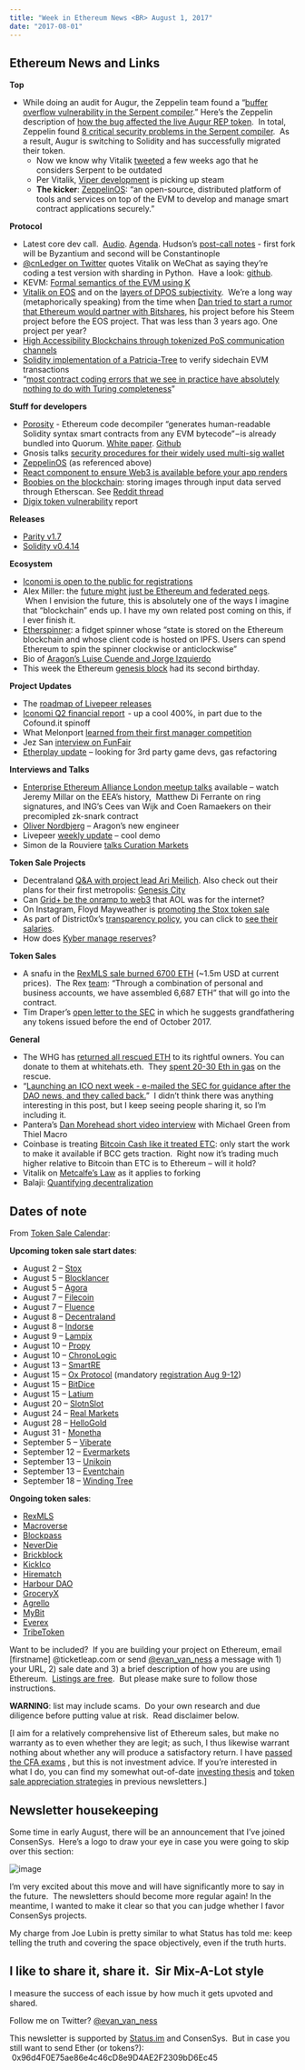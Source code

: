 ```yaml
---
title: "Week in Ethereum News <BR> August 1, 2017"
date: "2017-08-01"
---
```


## Ethereum News and Links  

**Top**

- While doing an audit for Augur, the Zeppelin team found a “[buffer overflow vulnerability in the Serpent compiler](https://t.umblr.com/redirect?z=https%3A%2F%2Fmedium.com%2F%40AugurProject%2Fserpent-compiler-vulnerability-rep-solidity-migration-5d91e4ae90dd&t=NzQyNzJhYWE0ZTlkMzE1N2Q3MDc2ZjQ3MWNiNGViOTE3NTI3ZWE5ZSxLNFhvYnNmTA%3D%3D&b=t%3AQ8svKXOQOFn4j1wJ-IeWRA&p=https%3A%2F%2Fwww.weekinethereum.com%2Fpost%2F163710908553%2Faugust-1-2017&m=0).” Here’s the Zeppelin description of [how the bug affected the live Augur REP token](https://t.umblr.com/redirect?z=https%3A%2F%2Fblog.zeppelin.solutions%2Faugur-rep-token-critical-vulnerability-disclosure-3d8bdffd79d2&t=MDhjZGU2NjcwYTMzODExYmVjNWQwNzQ5Njg1NDIzNzhlODAyNzc2ZCxLNFhvYnNmTA%3D%3D&b=t%3AQ8svKXOQOFn4j1wJ-IeWRA&p=https%3A%2F%2Fwww.weekinethereum.com%2Fpost%2F163710908553%2Faugust-1-2017&m=0).  In total, Zeppelin found [8 critical security problems in the Serpent compiler](https://t.umblr.com/redirect?z=https%3A%2F%2Fblog.zeppelin.solutions%2Fserpent-compiler-audit-3095d1257929&t=YWE3N2E2NTlkNjcwZjE4YzZhN2I2OTdkYTA0YTJjNzBhZmM5MWMxZixLNFhvYnNmTA%3D%3D&b=t%3AQ8svKXOQOFn4j1wJ-IeWRA&p=https%3A%2F%2Fwww.weekinethereum.com%2Fpost%2F163710908553%2Faugust-1-2017&m=0).  As a result, Augur is switching to Solidity and has successfully migrated their token.
    - Now we know why Vitalik [tweeted](https://twitter.com/VitalikButerin/status/886400133667201024) a few weeks ago that he considers Serpent to be outdated
    - Per Vitalik, [Viper development](https://twitter.com/VitalikButerin/status/890843052738134018) is picking up steam
    - **The kicker**: [ZeppelinOS](https://t.umblr.com/redirect?z=https%3A%2F%2Fblog.zeppelin.solutions%2Fintroducing-zeppelinos-the-operating-system-for-smart-contract-applications-82b042514aa8&t=ZmRhMDVjOGI2NGE1N2NhYTg5YzcwMTJiM2I2MTM0YmQ5Y2QwNjdjNixLNFhvYnNmTA%3D%3D&b=t%3AQ8svKXOQOFn4j1wJ-IeWRA&p=https%3A%2F%2Fwww.weekinethereum.com%2Fpost%2F163710908553%2Faugust-1-2017&m=0): “an open-source, distributed platform of tools and services on top of the EVM to develop and manage smart contract applications securely.”

**Protocol**

- Latest core dev call.  [Audio](https://t.umblr.com/redirect?z=https%3A%2F%2Fwww.youtube.com%2Fwatch%3Fv%3DGK4a6Y5wnFY&t=M2E5MGNlMzYwZDQ5ODg4MmVjOWZhZmI5YjIyNGU4OThjNzliMGUzNCxLNFhvYnNmTA%3D%3D&b=t%3AQ8svKXOQOFn4j1wJ-IeWRA&p=https%3A%2F%2Fwww.weekinethereum.com%2Fpost%2F163710908553%2Faugust-1-2017&m=0). [Agenda](https://t.umblr.com/redirect?z=https%3A%2F%2Fgithub.com%2Fethereum%2Fpm%2Fissues%2F19&t=YzA3MDc0ZWE3NmU5NTQ3NDgwYTg1ZjNjMThmNDQxMDUxZGM5OGY5NSxLNFhvYnNmTA%3D%3D&b=t%3AQ8svKXOQOFn4j1wJ-IeWRA&p=https%3A%2F%2Fwww.weekinethereum.com%2Fpost%2F163710908553%2Faugust-1-2017&m=0). Hudson’s [post-call notes](https://t.umblr.com/redirect?z=https%3A%2F%2Fgithub.com%2Fethereum%2Fpm%2Fissues%2F19%23issuecomment-318680440&t=NWY1OTM2Zjk1M2IzZGViNDIyMGUyZTQ2ZjdjOTk1YjJlMzQ2OTJiOSxLNFhvYnNmTA%3D%3D&b=t%3AQ8svKXOQOFn4j1wJ-IeWRA&p=https%3A%2F%2Fwww.weekinethereum.com%2Fpost%2F163710908553%2Faugust-1-2017&m=0) - first fork will be Byzantium and second will be Constantinople
- [@cnLedger on Twitter](https://twitter.com/cnLedger/status/892375072060563456) quotes Vitalik on WeChat as saying they’re coding a test version with sharding in Python.  Have a look: [github](https://t.umblr.com/redirect?z=https%3A%2F%2Fgithub.com%2Fethereum%2Fsharding%2Ftree%2Fmaster%2Fsharding&t=NWZhOGE3YjM3MmNkOWIwYmE1MzJmMjk5NjEyMDU1ZDVhNDhmMTMxMSxLNFhvYnNmTA%3D%3D&b=t%3AQ8svKXOQOFn4j1wJ-IeWRA&p=https%3A%2F%2Fwww.weekinethereum.com%2Fpost%2F163710908553%2Faugust-1-2017&m=0).
- KEVM: [Formal semantics of the EVM using K](https://t.umblr.com/redirect?z=https%3A%2F%2Fwww.ideals.illinois.edu%2Fbitstream%2Fhandle%2F2142%2F97207%2Fhildenbrandt-saxena-zhu-rodrigues-guth-daian-rosu-2017-tr.pdf%3Fsequence%3D2%26isAllowed%3Dy&t=MGM5MDBjMGRhODBkOWIzYzA2ODg2M2MwZDAyN2NkMmUyMGFlMmNjNyxLNFhvYnNmTA%3D%3D&b=t%3AQ8svKXOQOFn4j1wJ-IeWRA&p=https%3A%2F%2Fwww.weekinethereum.com%2Fpost%2F163710908553%2Faugust-1-2017&m=0)
- [Vitalik on EOS](https://t.umblr.com/redirect?z=https%3A%2F%2Fwww.reddit.com%2Fr%2Fethereum%2Fcomments%2F6qm0y2%2Fis_the_ethereum_team_defending_their_ground%2Fdkyk94c%2F&t=ODg4NTgyY2ViOTE4ZTdhYjg4MThhMmYyMWQ3ZjQ3M2ExM2E3NDQ5ZSxLNFhvYnNmTA%3D%3D&b=t%3AQ8svKXOQOFn4j1wJ-IeWRA&p=https%3A%2F%2Fwww.weekinethereum.com%2Fpost%2F163710908553%2Faugust-1-2017&m=0) and on the [layers of DPOS subjectivity](https://t.umblr.com/redirect?z=https%3A%2F%2Fwww.reddit.com%2Fr%2Fethereum%2Fcomments%2F6qm0y2%2Fis_the_ethereum_team_defending_their_ground%2Fdkzoj5t%2F&t=M2NlNDBlM2MzMjExMWViMjIwZmQ0MmM2MTAwMTJkNDMyYmYwODNiMSxLNFhvYnNmTA%3D%3D&b=t%3AQ8svKXOQOFn4j1wJ-IeWRA&p=https%3A%2F%2Fwww.weekinethereum.com%2Fpost%2F163710908553%2Faugust-1-2017&m=0).  We’re a long way (metaphorically speaking) from the time when [Dan tried to start a rumor that Ethereum would partner with Bitshares](https://t.umblr.com/redirect?z=https%3A%2F%2Fbitsharestalk.org%2Findex.php%2Ftopic%2C6990.0.html&t=NDY4NmMxM2Y0MjZiNDQ5MjE1YTVjODk1MDM0YzY5MTdlNjliZjFiZCxLNFhvYnNmTA%3D%3D&b=t%3AQ8svKXOQOFn4j1wJ-IeWRA&p=https%3A%2F%2Fwww.weekinethereum.com%2Fpost%2F163710908553%2Faugust-1-2017&m=0), his project before his Steem project before the EOS project. That was less than 3 years ago. One project per year?
- [High Accessibility Blockchains through tokenized PoS communication channels](https://t.umblr.com/redirect?z=https%3A%2F%2Fgithub.com%2Fmimirblockchainsolutions%2Fmimir-whitepaper&t=MDVjYzFkMTRkOWE1MGEyMjg4YzFlYmY5MzQ3ZDczNDg1ZjE3MmU0NyxLNFhvYnNmTA%3D%3D&b=t%3AQ8svKXOQOFn4j1wJ-IeWRA&p=https%3A%2F%2Fwww.weekinethereum.com%2Fpost%2F163710908553%2Faugust-1-2017&m=0)
- [Solidity implementation of a Patricia-Tree](https://t.umblr.com/redirect?z=https%3A%2F%2Fgithub.com%2Fchriseth%2Fpatricia-trie%2Fblob%2Fmaster%2FREADME.md&t=MjIwM2MyYjA0M2ZiMWVmYjM3NmI1YWVhZTFmNjRhNTc1ZjMxYTE4YSxLNFhvYnNmTA%3D%3D&b=t%3AQ8svKXOQOFn4j1wJ-IeWRA&p=https%3A%2F%2Fwww.weekinethereum.com%2Fpost%2F163710908553%2Faugust-1-2017&m=0) to verify sidechain EVM transactions
- “[most contract coding errors that we see in practice have absolutely nothing to do with Turing completeness](https://t.umblr.com/redirect?z=https%3A%2F%2Fwww.reddit.com%2Fr%2Fethereum%2Fcomments%2F6qc1vi%2Fturing_g%25C3%25B6del_and_chaos_in_smart_contracts_why%2Fdkx6qlz%2F%3Fcontext%3D3&t=ODJmYjRiNjk3ZDhiYWI3ODJhMzViZTY4Zjg1ODBiNjFiNzZmZmU1YSxLNFhvYnNmTA%3D%3D&b=t%3AQ8svKXOQOFn4j1wJ-IeWRA&p=https%3A%2F%2Fwww.weekinethereum.com%2Fpost%2F163710908553%2Faugust-1-2017&m=0)”

**Stuff for developers**

- [Porosity](https://t.umblr.com/redirect?z=https%3A%2F%2Fblog.comae.io%2Fporosity-18790ee42827&t=NWQ4MTJjNzM3MTUzZTMwMWIwNzVhZDBmNzNjOTBhODU3NjYwMWEwYixLNFhvYnNmTA%3D%3D&b=t%3AQ8svKXOQOFn4j1wJ-IeWRA&p=https%3A%2F%2Fwww.weekinethereum.com%2Fpost%2F163710908553%2Faugust-1-2017&m=0) - Ethereum code decompiler “generates human-readable Solidity syntax smart contracts from any EVM bytecode” – is already bundled into Quorum. [White paper](https://t.umblr.com/redirect?z=https%3A%2F%2Fmedium.com%2Fr%2F%3Furl%3Dhttps%253A%252F%252Fwww.comae.io%252Freports%252Fdc25-msuiche-Porosity-Decompiling-Ethereum-Smart-Contracts-wp.pdf&t=YjRkY2JiYjNhNWNjYjUyMzNjODNkNmE4MDUxNjllNzZiODRhOWZhZCxLNFhvYnNmTA%3D%3D&b=t%3AQ8svKXOQOFn4j1wJ-IeWRA&p=https%3A%2F%2Fwww.weekinethereum.com%2Fpost%2F163710908553%2Faugust-1-2017&m=0). [Github](https://t.umblr.com/redirect?z=https%3A%2F%2Fmedium.com%2Fr%2F%3Furl%3Dhttps%253A%252F%252Fgithub.com%252Fcomaeio%252Fporosity&t=ZGUxZjExM2JmNzMxNTA5MWQxMmI1NDYzODBhMTA4OWJmYmFlYjljMCxLNFhvYnNmTA%3D%3D&b=t%3AQ8svKXOQOFn4j1wJ-IeWRA&p=https%3A%2F%2Fwww.weekinethereum.com%2Fpost%2F163710908553%2Faugust-1-2017&m=0)
- Gnosis talks [security procedures for their widely used multi-sig wallet](https://t.umblr.com/redirect?z=https%3A%2F%2Fblog.gnosis.pm%2Fthe-gnosis-multisig-wallet-and-our-commitment-to-security-ce9aca0d17f6&t=M2FhYTUyODFkMzgzODEwNWZjZmQ4N2NhZmRmZjg1NzExODAzNDYxNixLNFhvYnNmTA%3D%3D&b=t%3AQ8svKXOQOFn4j1wJ-IeWRA&p=https%3A%2F%2Fwww.weekinethereum.com%2Fpost%2F163710908553%2Faugust-1-2017&m=0)
- [ZeppelinOS](https://t.umblr.com/redirect?z=https%3A%2F%2Fblog.zeppelin.solutions%2Fintroducing-zeppelinos-the-operating-system-for-smart-contract-applications-82b042514aa8&t=ZmRhMDVjOGI2NGE1N2NhYTg5YzcwMTJiM2I2MTM0YmQ5Y2QwNjdjNixLNFhvYnNmTA%3D%3D&b=t%3AQ8svKXOQOFn4j1wJ-IeWRA&p=https%3A%2F%2Fwww.weekinethereum.com%2Fpost%2F163710908553%2Faugust-1-2017&m=0) (as referenced above)
- [React component to ensure Web3 is available before your app renders](https://t.umblr.com/redirect?z=https%3A%2F%2Fgithub.com%2Fcoopermaruyama%2Freact-web3&t=ZmVmNjQzMTU5ZDYwMzBmNjVhYzg2ZTg5ZjM4ZGNjOTM3NWQ1MTU1MSxLNFhvYnNmTA%3D%3D&b=t%3AQ8svKXOQOFn4j1wJ-IeWRA&p=https%3A%2F%2Fwww.weekinethereum.com%2Fpost%2F163710908553%2Faugust-1-2017&m=0)
- [Boobies on the blockchain](https://t.umblr.com/redirect?z=https%3A%2F%2Fboobies.surge.sh%2F&t=MWFiMTE2OTU4NTQxNzc2Y2EwNmYwZDcyYzU0YjIzZDExYmI0ZDZmNixLNFhvYnNmTA%3D%3D&b=t%3AQ8svKXOQOFn4j1wJ-IeWRA&p=https%3A%2F%2Fwww.weekinethereum.com%2Fpost%2F163710908553%2Faugust-1-2017&m=0): storing images through input data served through Etherscan. See [Reddit thread](https://t.umblr.com/redirect?z=https%3A%2F%2Fwww.reddit.com%2Fr%2Fethereum%2Fcomments%2F6qijeq%2Fboobies_on_the_blockchain_a_practical_experiment%2F&t=YzY5NWRlNmZlYjhlMmU1OGY0NWJkNWNjZTcyZmRmMDhhZTdkMzA1ZCxLNFhvYnNmTA%3D%3D&b=t%3AQ8svKXOQOFn4j1wJ-IeWRA&p=https%3A%2F%2Fwww.weekinethereum.com%2Fpost%2F163710908553%2Faugust-1-2017&m=0)
- [Digix token vulnerability](https://t.umblr.com/redirect?z=https%3A%2F%2Fmedium.com%2F%40Digix%2Fsecurity-vulnerability-discovered-digixdao-fdb358c6128c&t=ZmJiNTdkY2Y3MWM4MzJmYzkwNzA4MzZiNjQzNzU3NTc0YjIwZmY1OSxLNFhvYnNmTA%3D%3D&b=t%3AQ8svKXOQOFn4j1wJ-IeWRA&p=https%3A%2F%2Fwww.weekinethereum.com%2Fpost%2F163710908553%2Faugust-1-2017&m=0) report

**Releases**

- [Parity v1.7](https://t.umblr.com/redirect?z=https%3A%2F%2Fmedium.com%2Fr%2F%3Furl%3Dhttps%253A%252F%252Fblog.parity.io%252Fannouncing-parity-1-7%252F&t=YzI0N2IzNjAzN2Q5ODQ3ZmMxYmU2NjNlMGQ2MjhkZDNhMTBhMGQ0NSxLNFhvYnNmTA%3D%3D&b=t%3AQ8svKXOQOFn4j1wJ-IeWRA&p=https%3A%2F%2Fwww.weekinethereum.com%2Fpost%2F163710908553%2Faugust-1-2017&m=0)
- [Solidity v0.4.14](https://t.umblr.com/redirect?z=https%3A%2F%2Fgithub.com%2Fethereum%2Fsolidity%2Freleases%2Ftag%2Fv0.4.14&t=NDYyNTI5ZmRlNmYzNzM5MzdlZTc5MTFkYTg3YzVjMzdlZDgzOWVlMyxLNFhvYnNmTA%3D%3D&b=t%3AQ8svKXOQOFn4j1wJ-IeWRA&p=https%3A%2F%2Fwww.weekinethereum.com%2Fpost%2F163710908553%2Faugust-1-2017&m=0)

**Ecosystem**

- [Iconomi is open to the public for registrations](https://t.umblr.com/redirect?z=https%3A%2F%2Fmedium.com%2Ficonominet%2Ficonomi-platform-is-now-open-for-registration-d1cad79321ac&t=OGQ4MGI3MWRkNzhkNDQxYTc2OTE1OGU4ZGRlZmUxNzY0NzI5YTQ3NSxLNFhvYnNmTA%3D%3D&b=t%3AQ8svKXOQOFn4j1wJ-IeWRA&p=https%3A%2F%2Fwww.weekinethereum.com%2Fpost%2F163710908553%2Faugust-1-2017&m=0)
- Alex Miller: the [future might just be Ethereum and federated pegs](https://t.umblr.com/redirect?z=https%3A%2F%2Fblog.gridplus.io%2Fscaling-blockchains-with-apache-kafka-814c85781c6&t=YzY0OWM5MzkwMGRlOWNjMzZhMDZmNGNkNzZjNDkwOWJkZjk3Yjg3NSxLNFhvYnNmTA%3D%3D&b=t%3AQ8svKXOQOFn4j1wJ-IeWRA&p=https%3A%2F%2Fwww.weekinethereum.com%2Fpost%2F163710908553%2Faugust-1-2017&m=0).  When I envision the future, this is absolutely one of the ways I imagine that “blockchain” ends up. I have my own related post coming on this, if I ever finish it.
- [Etherspinner](https://t.umblr.com/redirect?z=http%3A%2F%2Fetherspinner.com%2F&t=NWZiNTBlNTZmOTFiODZjMWI2MDAyMmM4NTA0YjQ2YjAzYThkM2M4NCxLNFhvYnNmTA%3D%3D&b=t%3AQ8svKXOQOFn4j1wJ-IeWRA&p=https%3A%2F%2Fwww.weekinethereum.com%2Fpost%2F163710908553%2Faugust-1-2017&m=0): a fidget spinner whose “state is stored on the Ethereum blockchain and whose client code is hosted on IPFS. Users can spend Ethereum to spin the spinner clockwise or anticlockwise”
- Bio of [Aragon’s Luise Cuende and Jorge Izquierdo](https://t.umblr.com/redirect?z=https%3A%2F%2Fmedium.com%2Fopenocean%2Ffounder-stories-new-kids-on-the-blockchain-silicon-valleys-sinking-ship-639372ebc83c&t=YjE4MWI4YTllMTdlZjMyMzE1NTVmYjA2YzJjMDhjYTk4MjQyYzJhMyxLNFhvYnNmTA%3D%3D&b=t%3AQ8svKXOQOFn4j1wJ-IeWRA&p=https%3A%2F%2Fwww.weekinethereum.com%2Fpost%2F163710908553%2Faugust-1-2017&m=0)
- This week the Ethereum [genesis block](https://t.umblr.com/redirect?z=https%3A%2F%2Fwww.reddit.com%2Fr%2Fethereum%2Fcomments%2F6qhlyq%2Fhappy_birthday_ethereum%2F&t=NzQ5YWRjZWU5ZDE3ZmVkN2VkZDRiODIwNjBhZGYwNGY1OTFjZjI2YyxLNFhvYnNmTA%3D%3D&b=t%3AQ8svKXOQOFn4j1wJ-IeWRA&p=https%3A%2F%2Fwww.weekinethereum.com%2Fpost%2F163710908553%2Faugust-1-2017&m=0) had its second birthday.

**Project Updates**

- The [roadmap of Livepeer releases](https://t.umblr.com/redirect?z=https%3A%2F%2Fmedium.com%2Flivepeer-blog%2Flivepeer-network-phases-b196ab42264b&t=NDA4OGFjNDg2OTc5MjhiMzU5MTAxYmNiY2M2OGI3OWQ0YmJiMDliZCxLNFhvYnNmTA%3D%3D&b=t%3AQ8svKXOQOFn4j1wJ-IeWRA&p=https%3A%2F%2Fwww.weekinethereum.com%2Fpost%2F163710908553%2Faugust-1-2017&m=0)
- [Iconomi Q2 financial report](https://t.umblr.com/redirect?z=https%3A%2F%2Fmedium.com%2Ficonominet%2Ficonomi-financial-report-q2-2017-dced466c67e8&t=ZTAzMGJhNDU4M2U4MTUzNzcxYjE2NGM3NzdjZGFiZmU2MTExNzJiNixLNFhvYnNmTA%3D%3D&b=t%3AQ8svKXOQOFn4j1wJ-IeWRA&p=https%3A%2F%2Fwww.weekinethereum.com%2Fpost%2F163710908553%2Faugust-1-2017&m=0)  - up a cool 400%, in part due to the Cofound.it spinoff
- What Melonport [learned from their first manager competition](https://t.umblr.com/redirect?z=https%3A%2F%2Fmedium.com%2Fmelonport-blog%2Ffirst-melon-manager-competition-in-retrospect-dac8cd31823a&t=ODI2YmIxNGViNTZjZTkxNGMwZDg4YTJlZDAyY2JlNWViODlkZTQ4YixLNFhvYnNmTA%3D%3D&b=t%3AQ8svKXOQOFn4j1wJ-IeWRA&p=https%3A%2F%2Fwww.weekinethereum.com%2Fpost%2F163710908553%2Faugust-1-2017&m=0)
- Jez San [interview on FunFair](https://t.umblr.com/redirect?z=https%3A%2F%2Fmedium.com%2Fr%2F%3Furl%3Dhttps%253A%252F%252Fwww.gamcrowd.com%252Fnews%252Farticle%252Fall-the-fun-of-the-fair-an-interview-with-jez-san-from-funfair.io&t=NDJkMTY0M2E5N2M4NjJjNDM0YjQwMjEzYzdkZDNiMDZmODk3YWVjYSxLNFhvYnNmTA%3D%3D&b=t%3AQ8svKXOQOFn4j1wJ-IeWRA&p=https%3A%2F%2Fwww.weekinethereum.com%2Fpost%2F163710908553%2Faugust-1-2017&m=0)
- [Etherplay update](https://t.umblr.com/redirect?z=https%3A%2F%2Fmedium.com%2F%40etherplay%2Faugust-2017-update-f5625a5a5860&t=ZmFkNzAyYmU5YmEzZTQ0ZDAzYTQ1MjhmN2Y3ZDhkMTk1YzZkNmJhMyxLNFhvYnNmTA%3D%3D&b=t%3AQ8svKXOQOFn4j1wJ-IeWRA&p=https%3A%2F%2Fwww.weekinethereum.com%2Fpost%2F163710908553%2Faugust-1-2017&m=0) – looking for 3rd party game devs, gas refactoring

**Interviews and Talks**

- [Enterprise Ethereum Alliance London meetup talks](https://t.umblr.com/redirect?z=http%3A%2F%2Fconorsvensson.com%2F2017%2F08%2F01%2Fenterprise-ethereum-alliance-london-meetup-talks-now-available%2F&t=OWVhNTY0N2I1ZjA5YmQxOTU3ZWE4NjdlZWJiYWNkOGMzZTg4NWUxYixLNFhvYnNmTA%3D%3D&b=t%3AQ8svKXOQOFn4j1wJ-IeWRA&p=https%3A%2F%2Fwww.weekinethereum.com%2Fpost%2F163710908553%2Faugust-1-2017&m=0) available – watch Jeremy Millar on the EEA’s history,  Matthew Di Ferrante on ring signatures, and ING’s Cees van Wijk and Coen Ramaekers on their precomipled zk-snark contract
- [Oliver Nordbjerg](https://t.umblr.com/redirect?z=https%3A%2F%2Fblog.aragon.one%2Fteam-interviews-oliver-aragons-senior-full-stack-web3-engineer-e908178afade&t=MmZjZmM0ODFjNzEzZjUxYmIyZWZhZmVkNTRiNDFmMDhhMDU5ZmI3MCxLNFhvYnNmTA%3D%3D&b=t%3AQ8svKXOQOFn4j1wJ-IeWRA&p=https%3A%2F%2Fwww.weekinethereum.com%2Fpost%2F163710908553%2Faugust-1-2017&m=0) – Aragon’s new engineer
- Livepeer [weekly update](https://t.umblr.com/redirect?z=https%3A%2F%2Fwww.youtube.com%2Fwatch%3Fv%3DNKioJp4TFC4&t=YmY5MTk5NWQxYWYxZWExN2NjNmYwNWY0OWM3ZGVlNmI3ZDAwMzBjNSxLNFhvYnNmTA%3D%3D&b=t%3AQ8svKXOQOFn4j1wJ-IeWRA&p=https%3A%2F%2Fwww.weekinethereum.com%2Fpost%2F163710908553%2Faugust-1-2017&m=0) – cool demo
- Simon de la Rouviere [talks Curation Markets](https://t.umblr.com/redirect?z=https%3A%2F%2Fwww.youtube.com%2Fwatch%3Fv%3DpGAmhLMeEi0&t=MjNlMDU1ZWQ5OTY1N2I1N2JmYzgwOGFjZDI2YWUwNjhiNWUyOWE4MCxLNFhvYnNmTA%3D%3D&b=t%3AQ8svKXOQOFn4j1wJ-IeWRA&p=https%3A%2F%2Fwww.weekinethereum.com%2Fpost%2F163710908553%2Faugust-1-2017&m=0)

**Token Sale Projects**

- Decentraland [Q&A with project lead Ari Meilich](https://t.umblr.com/redirect?z=https%3A%2F%2Fmedium.com%2Fr%2F%3Furl%3Dhttps%253A%252F%252Fblog.decentraland.org%252Fchatting-with-ari-meilich-project-lead-at-ethereum-powered-decentraland-bd4a72377564&t=MzdhOWRmNWI4ODg2YTJiMDdmYjM5MjdhODllOGU5OGI1NjY1MzNkOSxLNFhvYnNmTA%3D%3D&b=t%3AQ8svKXOQOFn4j1wJ-IeWRA&p=https%3A%2F%2Fwww.weekinethereum.com%2Fpost%2F163710908553%2Faugust-1-2017&m=0). Also check out their plans for their first metropolis: [Genesis City](https://t.umblr.com/redirect?z=https%3A%2F%2Fmedium.com%2Fr%2F%3Furl%3Dhttps%253A%252F%252Fblog.decentraland.org%252Fannouncing-decentralands-genesis-city-19beedf19500&t=Mjc2NDU2Y2IzNjFjODQ2OWRlNWIzMGFkMmZmMDJmNjU3MWI4ODg2NixLNFhvYnNmTA%3D%3D&b=t%3AQ8svKXOQOFn4j1wJ-IeWRA&p=https%3A%2F%2Fwww.weekinethereum.com%2Fpost%2F163710908553%2Faugust-1-2017&m=0)
- Can [Grid+ be the onramp to web3](https://t.umblr.com/redirect?z=https%3A%2F%2Fblog.gridplus.io%2Fblockchains-aol-moment-9ad91385b5b7&t=NDU3MjBhM2I3ZjYyMTI0N2FjNTVmOWYyYTE2OWMxN2Q5NTgxNWE4NyxLNFhvYnNmTA%3D%3D&b=t%3AQ8svKXOQOFn4j1wJ-IeWRA&p=https%3A%2F%2Fwww.weekinethereum.com%2Fpost%2F163710908553%2Faugust-1-2017&m=0) that AOL was for the internet?
- On Instagram, Floyd Mayweather is [promoting the Stox token sale](https://t.umblr.com/redirect?z=https%3A%2F%2Fmedium.com%2Fr%2F%3Furl%3Dhttps%253A%252F%252Fwww.instagram.com%252Fp%252FBXD4KDqgX3x%252F&t=Yjc3YzIwYWIyY2ZiNzk2MDEzZDUwNTJlMzY5NTI0NDAyNzFkMWEwNixLNFhvYnNmTA%3D%3D&b=t%3AQ8svKXOQOFn4j1wJ-IeWRA&p=https%3A%2F%2Fwww.weekinethereum.com%2Fpost%2F163710908553%2Faugust-1-2017&m=0)
- As part of District0x’s [transparency policy](https://t.umblr.com/redirect?z=https%3A%2F%2Fblog.district0x.io%2Fensuring-transparency-at-district0x-5899076106b4&t=ZmJmMDY3ZjNhNzU4NmFiOGY4OWViNmI0MDBiYzUxMDRlYTk1NjlkMixLNFhvYnNmTA%3D%3D&b=t%3AQ8svKXOQOFn4j1wJ-IeWRA&p=https%3A%2F%2Fwww.weekinethereum.com%2Fpost%2F163710908553%2Faugust-1-2017&m=0), you can click to [see their salaries](https://t.umblr.com/redirect?z=https%3A%2F%2Fdocs.google.com%2Fspreadsheets%2Fd%2F1ldil3r0ZpsqBJ4eaC7ubc3k3aEW_tKZFjD28LmFG1rA%2Fedit%23gid%3D0&t=MTg1ODhjMDBiMjg2ZGYxMDg4MTI4MzhlYTYwMTQwYzFmNmMwMWRhMyxLNFhvYnNmTA%3D%3D&b=t%3AQ8svKXOQOFn4j1wJ-IeWRA&p=https%3A%2F%2Fwww.weekinethereum.com%2Fpost%2F163710908553%2Faugust-1-2017&m=0).
- How does [Kyber manage reserves](https://t.umblr.com/redirect?z=https%3A%2F%2Fblog.kyber.network%2Faddressing-faqs-about-kybernetwork-reserves-bbdbdb6bb94d&t=ZjkyYzEzZjBkZjk3NmI1NTBlMzQzNWZiMTllNmI4ZjdmODE5ZTNkMixLNFhvYnNmTA%3D%3D&b=t%3AQ8svKXOQOFn4j1wJ-IeWRA&p=https%3A%2F%2Fwww.weekinethereum.com%2Fpost%2F163710908553%2Faugust-1-2017&m=0)?

**Token Sales**

- A snafu in the [RexMLS sale burned 6700 ETH](https://t.umblr.com/redirect?z=https%3A%2F%2Fwww.reddit.com%2Fr%2Fethtrader%2Fcomments%2F6qryc2%2Fdid_rexmls_ico_just_lost_6600_eth_due_to_a%2F&t=ZjY5NTZhZTM0ZjNhMjRiZmU4MmZiODNkMmUzNzYwNzc4OTU2NTAwMSxLNFhvYnNmTA%3D%3D&b=t%3AQ8svKXOQOFn4j1wJ-IeWRA&p=https%3A%2F%2Fwww.weekinethereum.com%2Fpost%2F163710908553%2Faugust-1-2017&m=0) (~1.5m USD at current prices).  The Rex [team](https://t.umblr.com/redirect?z=https%3A%2F%2Fblog.rexmls.com%2Fthe-solution-a2eddbda1a5d&t=MDZjYzBmODE4NzJkNGU3MGNmOTIyZDMxZmQwZDcyYmIxYmNlNDlhMixLNFhvYnNmTA%3D%3D&b=t%3AQ8svKXOQOFn4j1wJ-IeWRA&p=https%3A%2F%2Fwww.weekinethereum.com%2Fpost%2F163710908553%2Faugust-1-2017&m=0): “Through a combination of personal and business accounts, we have assembled 6,687 ETH” that will go into the contract.  
- Tim Draper’s [open letter to the SEC](https://t.umblr.com/redirect?z=https%3A%2F%2Fmedium.com%2Fr%2F%3Furl%3Dhttps%253A%252F%252Fwww.facebook.com%252Ftim.draper%252Fposts%252F10155685679894235&t=OGQ0ZjU4NjUwYzQxNmQ0ZjYxZGJmOGM0Y2ZjY2I3Y2JmMjNjYmI0NSxLNFhvYnNmTA%3D%3D&b=t%3AQ8svKXOQOFn4j1wJ-IeWRA&p=https%3A%2F%2Fwww.weekinethereum.com%2Fpost%2F163710908553%2Faugust-1-2017&m=0) in which he suggests grandfathering any tokens issued before the end of October 2017.

**General**

- The WHG has [returned all rescued ETH](https://t.umblr.com/redirect?z=https%3A%2F%2Fnp.reddit.com%2Fr%2Fethereum%2Fcomments%2F6qrjr5%2Fthe_whg_has_returned_100_of_the_rescued_funds_to%2F&t=ZGYxMzBmZTdlZmFlMDFmZjM2ZDgyZTc4ZjY5MGY2NGMwZWFiNmUyNixLNFhvYnNmTA%3D%3D&b=t%3AQ8svKXOQOFn4j1wJ-IeWRA&p=https%3A%2F%2Fwww.weekinethereum.com%2Fpost%2F163710908553%2Faugust-1-2017&m=0) to its rightful owners. You can donate to them at whitehats.eth.  They [spent 20-30 Eth in gas](https://t.umblr.com/redirect?z=https%3A%2F%2Fnp.reddit.com%2Fr%2Fethereum%2Fcomments%2F6povrc%2Fthe_whg_has_returned_95_of_the_funds_and_now_hold%2Fdkx30ph%2F&t=MGJiYjZlNTU1ZWE1YjRiNmE1MjZhZTAyNjU2MDgyYzc2ZGNkMGM3MSxLNFhvYnNmTA%3D%3D&b=t%3AQ8svKXOQOFn4j1wJ-IeWRA&p=https%3A%2F%2Fwww.weekinethereum.com%2Fpost%2F163710908553%2Faugust-1-2017&m=0) on the rescue.
- “[Launching an ICO next week - e-mailed the SEC for guidance after the DAO news, and they called back.](https://t.umblr.com/redirect?z=https%3A%2F%2Fmedium.com%2F%40andrewjchapin%2Fthe-sec-called-about-our-ico-i-answered-8cbbd31568ec&t=M2YwZWU1YjBjMGJlNGI0ZWVjNmQ5NjUxZTk4ZWQxYzlhOTdiNDhkZCxLNFhvYnNmTA%3D%3D&b=t%3AQ8svKXOQOFn4j1wJ-IeWRA&p=https%3A%2F%2Fwww.weekinethereum.com%2Fpost%2F163710908553%2Faugust-1-2017&m=0)”  I didn’t think there was anything interesting in this post, but I keep seeing people sharing it, so I’m including it.
- Pantera’s [Dan Morehead short video interview](https://t.umblr.com/redirect?z=https%3A%2F%2Fmedium.com%2Fr%2F%3Furl%3Dhttps%253A%252F%252Fwww.youtube.com%252Fwatch%253Fv%253DHCIe5oYnkGM&t=OTI3NTI1M2NjNGRiMWQ5NzNmNjQyMGM2MzQ0OTdmMzg3NjFiM2U4YyxLNFhvYnNmTA%3D%3D&b=t%3AQ8svKXOQOFn4j1wJ-IeWRA&p=https%3A%2F%2Fwww.weekinethereum.com%2Fpost%2F163710908553%2Faugust-1-2017&m=0) with Michael Green from Thiel Macro
- Coinbase is treating [Bitcoin Cash like it treated ETC](https://t.umblr.com/redirect?z=https%3A%2F%2Fmedium.com%2Fr%2F%3Furl%3Dhttps%253A%252F%252Ftwitter.com%252Fcoinbase%252Fstatus%252F890986442674941953&t=ZmQwMmQyZGI4NDk5MzM1MjYzNzIyYmFkM2Q4NDgyZGZlOTRmZmFhMyxLNFhvYnNmTA%3D%3D&b=t%3AQ8svKXOQOFn4j1wJ-IeWRA&p=https%3A%2F%2Fwww.weekinethereum.com%2Fpost%2F163710908553%2Faugust-1-2017&m=0): only start the work to make it available if BCC gets traction.  Right now it’s trading much higher relative to Bitcoin than ETC is to Ethereum – will it hold?
- Vitalik on [Metcalfe’s Law](https://t.umblr.com/redirect?z=http%3A%2F%2Fvitalik.ca%2Fgeneral%2F2017%2F07%2F27%2Fmetcalfe.html&t=ODgyMjQ4YzNmNjIxZWE0MjIyZmViN2NmNDA4NzJhMmRhNWY3MmQ1NCxLNFhvYnNmTA%3D%3D&b=t%3AQ8svKXOQOFn4j1wJ-IeWRA&p=https%3A%2F%2Fwww.weekinethereum.com%2Fpost%2F163710908553%2Faugust-1-2017&m=0) as it applies to forking
- Balaji: [Quantifying decentralization](https://t.umblr.com/redirect?z=https%3A%2F%2Fnews.21.co%2Fquantifying-decentralization-e39db233c28e&t=N2U1OTA0ZWUwYjg0N2JjMTY2YzM5ODliZTk4MTFkYzY5Njk2Mjc4MyxLNFhvYnNmTA%3D%3D&b=t%3AQ8svKXOQOFn4j1wJ-IeWRA&p=https%3A%2F%2Fwww.weekinethereum.com%2Fpost%2F163710908553%2Faugust-1-2017&m=0)

## Dates of note

From [Token Sale Calendar](https://t.umblr.com/redirect?z=http%3A%2F%2Fwww.tokensalecalendar.com%2F&t=NWVmYjMzZjYyODUxM2ViMmNkYjQyYTI0YjliNmRkYTMyYjE0Nzg5MyxLNFhvYnNmTA%3D%3D&b=t%3AQ8svKXOQOFn4j1wJ-IeWRA&p=https%3A%2F%2Fwww.weekinethereum.com%2Fpost%2F163710908553%2Faugust-1-2017&m=0):

**Upcoming token sale start dates**:

- August 2 – [Stox](http://t.umblr.com/redirect?z=https%3A%2F%2Fwww.stox.com%2Fen%2F&t=OWI4MWVhZDFmZDRhZGI3MDdjY2MzMjJlNDlhMDdmODUwMTU2ODdhZSx1THdaUmFEbQ%3D%3D&b=t%3ARqKlLBDa5AFqUBYwGpoSJQ&p=http%3A%2F%2Fwww.tokensalecalendar.com%2Fpost%2F163706074743%2Fupcoming-token-sale-start-dates-august-2-stox&m=1)
- August 5 – [Blocklancer](http://t.umblr.com/redirect?z=https%3A%2F%2Fwww.blocklancer.net%2F&t=NTlkZTQxYjc4MzdhM2ZmNmNiMDNkNjUzODNkMzA3YTk2Njk2M2Y5MCx1THdaUmFEbQ%3D%3D&b=t%3ARqKlLBDa5AFqUBYwGpoSJQ&p=http%3A%2F%2Fwww.tokensalecalendar.com%2Fpost%2F163706074743%2Fupcoming-token-sale-start-dates-august-2-stox&m=1)
- August 5 – [Agora](http://t.umblr.com/redirect?z=https%3A%2F%2Ftheagora.io%2F&t=Yjk1NjlmNjM3ZGM4MDdhNjg0M2VlZDA0ZTYzYjcxMjIzMDgxNTBhMSx1THdaUmFEbQ%3D%3D&b=t%3ARqKlLBDa5AFqUBYwGpoSJQ&p=http%3A%2F%2Fwww.tokensalecalendar.com%2Fpost%2F163706074743%2Fupcoming-token-sale-start-dates-august-2-stox&m=1)
- August 7 – [Filecoin](http://t.umblr.com/redirect?z=https%3A%2F%2Fprotocol.ai%2Fblog%2Ffilecoin-token-sale-updated-date%2F&t=NDllMDU1ZTg4NzU2ZmZhYjljZWYyYTNlNGVhOTA2Yjk3NTI5M2MwMyx1THdaUmFEbQ%3D%3D&b=t%3ARqKlLBDa5AFqUBYwGpoSJQ&p=http%3A%2F%2Fwww.tokensalecalendar.com%2Fpost%2F163706074743%2Fupcoming-token-sale-start-dates-august-2-stox&m=1)
- August 7 – [Fluence](http://t.umblr.com/redirect?z=http%3A%2F%2Ffluence.ai%2F&t=YjgwMjEzYjM0ZTk4OGFjMGEyNWNiYzRiN2Q4YjM2MjRiYThmZDNjMCx1THdaUmFEbQ%3D%3D&b=t%3ARqKlLBDa5AFqUBYwGpoSJQ&p=http%3A%2F%2Fwww.tokensalecalendar.com%2Fpost%2F163706074743%2Fupcoming-token-sale-start-dates-august-2-stox&m=1)
- August 8 – [Decentraland](http://t.umblr.com/redirect?z=https%3A%2F%2Fdecentraland.org%2F&t=YzAwNzZkMDMwNDZiMGNiNmNlZmNhZTAxMDJiMTM4OTIzNGY2ZTMyMSx1THdaUmFEbQ%3D%3D&b=t%3ARqKlLBDa5AFqUBYwGpoSJQ&p=http%3A%2F%2Fwww.tokensalecalendar.com%2Fpost%2F163706074743%2Fupcoming-token-sale-start-dates-august-2-stox&m=1)
- August 8 – [Indorse](http://t.umblr.com/redirect?z=http%3A%2F%2Fwww.indorse.io%2F&t=MGUyZmUyYzEyZDUyZjQzODk4NzRmZDA2NzUyZDc0N2RjNmJjN2VlYSx1THdaUmFEbQ%3D%3D&b=t%3ARqKlLBDa5AFqUBYwGpoSJQ&p=http%3A%2F%2Fwww.tokensalecalendar.com%2Fpost%2F163706074743%2Fupcoming-token-sale-start-dates-august-2-stox&m=1)
- August 9 – [Lampix](http://t.umblr.com/redirect?z=https%3A%2F%2Flampix.co%2Findex.html&t=MzFiYWU3MGM2NDUzNDVjNzQ2ZTViYzQ1M2NiZjEzYjI3NmNlMjFkMCx1THdaUmFEbQ%3D%3D&b=t%3ARqKlLBDa5AFqUBYwGpoSJQ&p=http%3A%2F%2Fwww.tokensalecalendar.com%2Fpost%2F163706074743%2Fupcoming-token-sale-start-dates-august-2-stox&m=1)
- August 10 – [Propy](http://t.umblr.com/redirect?z=http%3A%2F%2Fwww.propy.com%2F&t=N2NjOTVlZTkzMDFkZjYwNmRkYjE3NDI4Y2NlYjJhYjdkNzk5OWU1Mix1THdaUmFEbQ%3D%3D&b=t%3ARqKlLBDa5AFqUBYwGpoSJQ&p=http%3A%2F%2Fwww.tokensalecalendar.com%2Fpost%2F163706074743%2Fupcoming-token-sale-start-dates-august-2-stox&m=1)
- August 10 – [ChronoLogic](http://t.umblr.com/redirect?z=https%3A%2F%2Fchronologic.network%2F&t=YWFkZmU5ZDAyMjVkNWZlODFmMTg3M2NjYjJkMWIzMjMzNWEyYWI3MCx1THdaUmFEbQ%3D%3D&b=t%3ARqKlLBDa5AFqUBYwGpoSJQ&p=http%3A%2F%2Fwww.tokensalecalendar.com%2Fpost%2F163706074743%2Fupcoming-token-sale-start-dates-august-2-stox&m=1)
- August 13 – [SmartRE](http://t.umblr.com/redirect?z=https%3A%2F%2Fwww.smartre.io%2F&t=OTZiMjU4MzY3NTljNjkwYmZlMTAzOWU2YTJhNGY4Y2M3YWMxZWQxZix1THdaUmFEbQ%3D%3D&b=t%3ARqKlLBDa5AFqUBYwGpoSJQ&p=http%3A%2F%2Fwww.tokensalecalendar.com%2Fpost%2F163706074743%2Fupcoming-token-sale-start-dates-august-2-stox&m=1)
- August 15 – [Ox Protocol](http://t.umblr.com/redirect?z=https%3A%2F%2F0xproject.com%2F&t=ODEwODcxMjA1MWY1YTk1NjI1Y2EzYTg4ZDZhMDE5NmJkMTg2MmM2NSx1THdaUmFEbQ%3D%3D&b=t%3ARqKlLBDa5AFqUBYwGpoSJQ&p=http%3A%2F%2Fwww.tokensalecalendar.com%2Fpost%2F163706074743%2Fupcoming-token-sale-start-dates-august-2-stox&m=1) (mandatory [registration Aug 9-12](http://t.umblr.com/redirect?z=https%3A%2F%2Fmedium.com%2F0x-project%2Fannouncing-the-0x-token-zrx-launch-d4c097d893c7&t=YzBmN2VhZjQ0NzI1NTY2YTdiZmYyNTZkMmYyY2QyMjZhYmJmNWQ4MSx1THdaUmFEbQ%3D%3D&b=t%3ARqKlLBDa5AFqUBYwGpoSJQ&p=http%3A%2F%2Fwww.tokensalecalendar.com%2Fpost%2F163706074743%2Fupcoming-token-sale-start-dates-august-2-stox&m=1))
- August 15 – [BitDice](http://t.umblr.com/redirect?z=https%3A%2F%2Fico.bitdice.me%2F&t=MzBlNjNhZTkxZGI5ZjVjNDc2MTEzOWU5NmIzNGU1Y2I4MjNiNDAxYix1THdaUmFEbQ%3D%3D&b=t%3ARqKlLBDa5AFqUBYwGpoSJQ&p=http%3A%2F%2Fwww.tokensalecalendar.com%2Fpost%2F163706074743%2Fupcoming-token-sale-start-dates-august-2-stox&m=1)
- August 15 – [Latium](http://t.umblr.com/redirect?z=http%3A%2F%2Flatium.org%2F&t=ZTJjZmUyNDIzZmYyODM5Mzc3NDE0MjY2MjhhMWFlMzYwZGE4MWM2Myx1THdaUmFEbQ%3D%3D&b=t%3ARqKlLBDa5AFqUBYwGpoSJQ&p=http%3A%2F%2Fwww.tokensalecalendar.com%2Fpost%2F163706074743%2Fupcoming-token-sale-start-dates-august-2-stox&m=1)
- August 20 – [SlotnSlot](http://t.umblr.com/redirect?z=https%3A%2F%2Fslotnslot.com%2F&t=MGU0ZmI1ZTg3NWIzMWExZTYwMTAzNzM3M2ViOWEwOGI3YjY3ZTcxOSx1THdaUmFEbQ%3D%3D&b=t%3ARqKlLBDa5AFqUBYwGpoSJQ&p=http%3A%2F%2Fwww.tokensalecalendar.com%2Fpost%2F163706074743%2Fupcoming-token-sale-start-dates-august-2-stox&m=1)
- August 24 – [Real Markets](http://t.umblr.com/redirect?z=http%3A%2F%2Fwww.real.markets%2F&t=NDk4YmRlYzY5ZDVhMjJmMDIxNTM3MDA4OTdiNDlmZjEwYzllN2RmOCx1THdaUmFEbQ%3D%3D&b=t%3ARqKlLBDa5AFqUBYwGpoSJQ&p=http%3A%2F%2Fwww.tokensalecalendar.com%2Fpost%2F163706074743%2Fupcoming-token-sale-start-dates-august-2-stox&m=1)
- August 28 – [HelloGold](http://t.umblr.com/redirect?z=https%3A%2F%2Fwww.hellogold.org%2F&t=YTNmNDY0MTUwNTRmY2ZhZWNkMThiMmY4MzdiNDUyYzc5NTNjYWMyZCx1THdaUmFEbQ%3D%3D&b=t%3ARqKlLBDa5AFqUBYwGpoSJQ&p=http%3A%2F%2Fwww.tokensalecalendar.com%2Fpost%2F163706074743%2Fupcoming-token-sale-start-dates-august-2-stox&m=1)
- August 31 - [Monetha](http://t.umblr.com/redirect?z=http%3A%2F%2Fwww.monetha.io%2F&t=ZmI1NzkwMDJiYWJjM2I2ODFiYTIxNjU4ZGM5YjY1MWM0MjJkZTkyNix1THdaUmFEbQ%3D%3D&b=t%3ARqKlLBDa5AFqUBYwGpoSJQ&p=http%3A%2F%2Fwww.tokensalecalendar.com%2Fpost%2F163706074743%2Fupcoming-token-sale-start-dates-august-2-stox&m=1)
- September 5 – [Viberate](http://t.umblr.com/redirect?z=https%3A%2F%2Fwww.viberate.io%2F&t=MzY0ZjA4ZTJiNDhlZTFhZDc1ZGNmN2YyNzAzODMyOWUzODg0YTc3YSx1THdaUmFEbQ%3D%3D&b=t%3ARqKlLBDa5AFqUBYwGpoSJQ&p=http%3A%2F%2Fwww.tokensalecalendar.com%2Fpost%2F163706074743%2Fupcoming-token-sale-start-dates-august-2-stox&m=1)
- September 12 – [Evermarkets](http://t.umblr.com/redirect?z=https%3A%2F%2Fwww.evermarkets.com%2F&t=ODhjOGM5OWUzNmUwMmViY2M1MWMxOTNlYjdhNzM3ZDJlMzExY2QwZSx1THdaUmFEbQ%3D%3D&b=t%3ARqKlLBDa5AFqUBYwGpoSJQ&p=http%3A%2F%2Fwww.tokensalecalendar.com%2Fpost%2F163706074743%2Fupcoming-token-sale-start-dates-august-2-stox&m=1)
- September 13 – [Unikoin](http://t.umblr.com/redirect?z=https%3A%2F%2Funikoingold.com%2F&t=YTA0ZWIxNzQxNzc5ODE0NmZkYTEzZGJmZWIzN2FlYWMwMzYwZjgwZix1THdaUmFEbQ%3D%3D&b=t%3ARqKlLBDa5AFqUBYwGpoSJQ&p=http%3A%2F%2Fwww.tokensalecalendar.com%2Fpost%2F163706074743%2Fupcoming-token-sale-start-dates-august-2-stox&m=1)
- September 13 – [Eventchain](http://t.umblr.com/redirect?z=https%3A%2F%2Feventchain.io%2F&t=NDZiYzc2NTY2NWMxYzBmNjkyZmQ2NDIzNTY4NjM1ZGM4ZmRlY2IxMSx1THdaUmFEbQ%3D%3D&b=t%3ARqKlLBDa5AFqUBYwGpoSJQ&p=http%3A%2F%2Fwww.tokensalecalendar.com%2Fpost%2F163706074743%2Fupcoming-token-sale-start-dates-august-2-stox&m=1)
- September 18 – [Winding Tree](http://t.umblr.com/redirect?z=https%3A%2F%2Fwindingtree.com%2F&t=ZjJlNDQ3YmNjOGNlMGI3ZDBmZGU0MTllMTUzNzEzYThiYzNjMzhmOCx1THdaUmFEbQ%3D%3D&b=t%3ARqKlLBDa5AFqUBYwGpoSJQ&p=http%3A%2F%2Fwww.tokensalecalendar.com%2Fpost%2F163706074743%2Fupcoming-token-sale-start-dates-august-2-stox&m=1)

**Ongoing token sales**:

- [RexMLS](http://t.umblr.com/redirect?z=http%3A%2F%2Frexmls.com%2F&t=ZDY4ZDZkNjMyYjliOThlOGYzMmU3MzNkZmJiNmY1ZDY0OTU4OTk0ZCx1THdaUmFEbQ%3D%3D&b=t%3ARqKlLBDa5AFqUBYwGpoSJQ&p=http%3A%2F%2Fwww.tokensalecalendar.com%2Fpost%2F163706074743%2Fupcoming-token-sale-start-dates-august-2-stox&m=1)
- [Macroverse](http://t.umblr.com/redirect?z=https%3A%2F%2Fmacroverse.io%2F&t=ZDljZDU1Yjc5OTIwZjU5OTAyNTc3NDkxMjEyZGMxZDkzZWEwMTkxOSx1THdaUmFEbQ%3D%3D&b=t%3ARqKlLBDa5AFqUBYwGpoSJQ&p=http%3A%2F%2Fwww.tokensalecalendar.com%2Fpost%2F163706074743%2Fupcoming-token-sale-start-dates-august-2-stox&m=1)
- [Blockpass](http://t.umblr.com/redirect?z=https%3A%2F%2Fblockpasscompany.github.io%2Fblockpass-website%2F&t=NzFkYjMzMGFiMDI4YmY5YjA4YWNmNDhmZDZkZGIxOTJhZGU5YzgyMCx1THdaUmFEbQ%3D%3D&b=t%3ARqKlLBDa5AFqUBYwGpoSJQ&p=http%3A%2F%2Fwww.tokensalecalendar.com%2Fpost%2F163706074743%2Fupcoming-token-sale-start-dates-august-2-stox&m=1)
- [NeverDie](http://t.umblr.com/redirect?z=https%3A%2F%2Fneverdie.com&t=ZjNiZmQ0NWQzZGIxYjY2NzM2YzBjYmEyZWM3OWU0NTU0ZTZiNTdmMCx1THdaUmFEbQ%3D%3D&b=t%3ARqKlLBDa5AFqUBYwGpoSJQ&p=http%3A%2F%2Fwww.tokensalecalendar.com%2Fpost%2F163706074743%2Fupcoming-token-sale-start-dates-august-2-stox&m=1)
- [Brickblock](http://t.umblr.com/redirect?z=https%3A%2F%2Fwww.brickblock.io&t=NDhkNTVhYzBlM2MzNTAzZTljN2UzNjk2ZGRjMzg0YWIwNmM1NzA3Yix1THdaUmFEbQ%3D%3D&b=t%3ARqKlLBDa5AFqUBYwGpoSJQ&p=http%3A%2F%2Fwww.tokensalecalendar.com%2Fpost%2F163706074743%2Fupcoming-token-sale-start-dates-august-2-stox&m=1)
- [KickIco](http://t.umblr.com/redirect?z=https%3A%2F%2Fwww.kickico.com%2F&t=YmE2NTU0YWQ5MTIzZGNjMWQ2ODMwMDNjMzZiMDgwM2FkZTMyMGJiZCx1THdaUmFEbQ%3D%3D&b=t%3ARqKlLBDa5AFqUBYwGpoSJQ&p=http%3A%2F%2Fwww.tokensalecalendar.com%2Fpost%2F163706074743%2Fupcoming-token-sale-start-dates-august-2-stox&m=1)
- [Hirematch](http://t.umblr.com/redirect?z=http%3A%2F%2Fhirematch.io%2F&t=ZjgyN2E1YjdjOTYyOTZiYzEyMzJiMDcyZjc1YTg1NmViOTJmYWVhNCx1THdaUmFEbQ%3D%3D&b=t%3ARqKlLBDa5AFqUBYwGpoSJQ&p=http%3A%2F%2Fwww.tokensalecalendar.com%2Fpost%2F163706074743%2Fupcoming-token-sale-start-dates-august-2-stox&m=1)
- [Harbour DAO](http://t.umblr.com/redirect?z=https%3A%2F%2Fharbour.tokenate.io&t=MzNhYjE5MTM0ZGRmMzExZjZhMTZlOGY0OGY3ZDY2NmIzN2MzMjYyZSx1THdaUmFEbQ%3D%3D&b=t%3ARqKlLBDa5AFqUBYwGpoSJQ&p=http%3A%2F%2Fwww.tokensalecalendar.com%2Fpost%2F163706074743%2Fupcoming-token-sale-start-dates-august-2-stox&m=1)
- [GroceryX](http://t.umblr.com/redirect?z=http%3A%2F%2Fwww.groceryx.io%2F&t=ZjQ2MjU1MDQ4NmUyOTI0ODU3NTQxNTZhODA2MDM2Yjc0ODA2NDgyMix1THdaUmFEbQ%3D%3D&b=t%3ARqKlLBDa5AFqUBYwGpoSJQ&p=http%3A%2F%2Fwww.tokensalecalendar.com%2Fpost%2F163706074743%2Fupcoming-token-sale-start-dates-august-2-stox&m=1)
- [Agrello](http://t.umblr.com/redirect?z=https%3A%2F%2Fwww.agrello.org%2F&t=MWI3YmJhMGQ1YjJhOGJiY2FiOWMzMjNiOTEwYThhNDczMjI0ZDE2MCx1THdaUmFEbQ%3D%3D&b=t%3ARqKlLBDa5AFqUBYwGpoSJQ&p=http%3A%2F%2Fwww.tokensalecalendar.com%2Fpost%2F163706074743%2Fupcoming-token-sale-start-dates-august-2-stox&m=1)
- [MyBit](http://t.umblr.com/redirect?z=https%3A%2F%2Fmybit.io%2F&t=Mjg4YjQ3N2E0MjlhNzdiZmZhNDc2Zjk5ZjVjMzI5YjAzMDViNmZmMix1THdaUmFEbQ%3D%3D&b=t%3ARqKlLBDa5AFqUBYwGpoSJQ&p=http%3A%2F%2Fwww.tokensalecalendar.com%2Fpost%2F163706074743%2Fupcoming-token-sale-start-dates-august-2-stox&m=1)
- [Everex](http://t.umblr.com/redirect?z=https%3A%2F%2Fwww.everex.io&t=NzFlOGQzMmRjOTY3MWNmMGQyMjY4MzNiYWI5ODU5NTAwMzg1MWY0OSx1THdaUmFEbQ%3D%3D&b=t%3ARqKlLBDa5AFqUBYwGpoSJQ&p=http%3A%2F%2Fwww.tokensalecalendar.com%2Fpost%2F163706074743%2Fupcoming-token-sale-start-dates-august-2-stox&m=1)
- [TribeToken](http://t.umblr.com/redirect?z=https%3A%2F%2Ftribetoken.org%2F&t=NjIwZmZlMTQ0N2ZkMjE3YmFkMGE0ZDc1MjdkMDA4YzM2ZTIwNGQ4Yyx1THdaUmFEbQ%3D%3D&b=t%3ARqKlLBDa5AFqUBYwGpoSJQ&p=http%3A%2F%2Fwww.tokensalecalendar.com%2Fpost%2F163706074743%2Fupcoming-token-sale-start-dates-august-2-stox&m=1)

Want to be included?  If you are building your project on Ethereum, email \[firstname\] @ticketleap.com or send [@evan\_van\_ness](https://twitter.com/evan_van_ness) a message with 1) your URL, 2) sale date and 3) a brief description of how you are using Ethereum.  [Listings are free](http://t.umblr.com/redirect?z=http%3A%2F%2Fwww.evanvanness.com%2Fpost%2F161510103861%2Fannouncing-tokensalecalendarcom&t=ZDEwNzZhNTA1ZDNlODFhNzQ0ZjRkNjM4NWZmZTJlYTAxZGRhMmNiZSx1THdaUmFEbQ%3D%3D&b=t%3ARqKlLBDa5AFqUBYwGpoSJQ&p=http%3A%2F%2Fwww.tokensalecalendar.com%2Fpost%2F163706074743%2Fupcoming-token-sale-start-dates-august-2-stox&m=1).  But please make sure to follow those instructions.

**WARNING**: list may include scams.  Do your own research and due diligence before putting value at risk.  Read disclaimer below.

\[I aim for a relatively comprehensive list of Ethereum sales, but make no warranty as to even whether they are legit; as such, I thus likewise warrant nothing about whether any will produce a satisfactory return. I have [passed the CFA exams](https://t.umblr.com/redirect?z=http%3A%2F%2Fwww.evanvanness.com%2Fpost%2F144767932386%2Fprepare-effectively-for-the-cfa-exam-how-to-skip&t=MGNiNjAwOTFlMzY2MGJmN2Y5OGQ3YWRiZTkyYzA4Mjg0ZGFjOTRmMyxLNFhvYnNmTA%3D%3D&b=t%3AQ8svKXOQOFn4j1wJ-IeWRA&p=https%3A%2F%2Fwww.weekinethereum.com%2Fpost%2F163710908553%2Faugust-1-2017&m=0) , but this is not investment advice. If you’re interested in what I do, you can find my somewhat out-of-date [investing thesis](http://www.weekinethereum.com/post/155180529233/august-28-2016) and [token sale appreciation strategies](http://www.weekinethereum.com/post/155180207393/september-4-2016) in previous newsletters.\]

## Newsletter housekeeping

Some time in early August, there will be an announcement that I’ve joined ConsenSys.  Here’s a logo to draw your eye in case you were going to skip over this section:

![image](https://66.media.tumblr.com/9114e5ec047c95b2ef505fd878651dc4/tumblr_inline_ou1zokYLJ91rxca3y_250.jpg)

I’m very excited about this move and will have significantly more to say in the future.  The newsletters should become more regular again! In the meantime, I wanted to make it clear so that you can judge whether I favor ConsenSys projects.

My charge from Joe Lubin is pretty similar to what Status has told me: keep telling the truth and covering the space objectively, even if the truth hurts.  

## I like to share it, share it.  Sir Mix-A-Lot style

I measure the success of each issue by how much it gets upvoted and shared.  
  
  
Follow me on Twitter? [@evan\_van\_ness](https://twitter.com/evan_van_ness)

This newsletter is supported by [Status.im](https://t.umblr.com/redirect?z=https%3A%2F%2Fstatus.im%2F&t=M2FhMmRhMDcwZmZjM2E3ZjYwMGIzMDY2Y2IyNjgzMjViZGNhMjZkMCxLNFhvYnNmTA%3D%3D&b=t%3AQ8svKXOQOFn4j1wJ-IeWRA&p=https%3A%2F%2Fwww.weekinethereum.com%2Fpost%2F163710908553%2Faugust-1-2017&m=0) and ConsenSys.  But in case you still want to send Ether (or tokens?):  0x96d4F0E75ae86e4c46cD8e9D4AE2F2309bD6Ec45

